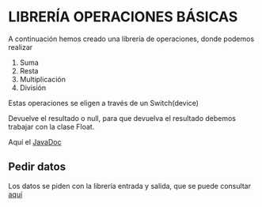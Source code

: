 # LIBRERÍA OPERACIONES BÁSICAS

A continuación hemos creado una librería de operaciones, donde podemos realizar
    
1. Suma
2. Resta
3. Multiplicación
4. División

Estas operaciones se eligen a través de un Switch(device)

Devuelve el resultado o null, para que devuelva el resultado debemos trabajar con la clase Float.

Aquí el [JavaDoc]()

## Pedir datos

Los datos se piden con la librería entrada y salida, que se puede consultar [aquí](https://ayesa14.github.io/Libreria-E-S/com/ayesa/entradasalida/EntradaSalida.html)
